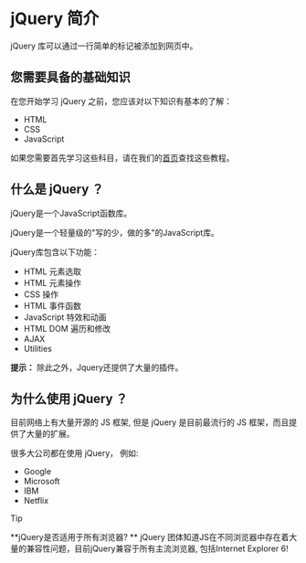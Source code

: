 # jQuery 简介

jQuery 库可以通过一行简单的标记被添加到网页中。

## 您需要具备的基础知识

在您开始学习 jQuery 之前，您应该对以下知识有基本的了解：

- HTML
- CSS
- JavaScript

如果您需要首先学习这些科目，请在我们的[首页](http://www.gitmt.com "首页")查找这些教程。

## 什么是 jQuery ？

jQuery是一个JavaScript函数库。

jQuery是一个轻量级的"写的少，做的多"的JavaScript库。

jQuery库包含以下功能：

- HTML 元素选取
- HTML 元素操作
- CSS 操作
- HTML 事件函数
- JavaScript 特效和动画
- HTML DOM 遍历和修改
- AJAX
- Utilities

**提示：** 除此之外，Jquery还提供了大量的插件。

## 为什么使用 jQuery ？

目前网络上有大量开源的 JS 框架, 但是 jQuery 是目前最流行的 JS 框架，而且提供了大量的扩展。

很多大公司都在使用 jQuery， 例如:

- Google
- Microsoft
- IBM
- Netflix

> [!TIP]
> **jQuery是否适用于所有浏览器? **
> jQuery 团体知道JS在不同浏览器中存在着大量的兼容性问题，目前jQuery兼容于所有主流浏览器, 包括Internet Explorer 6!